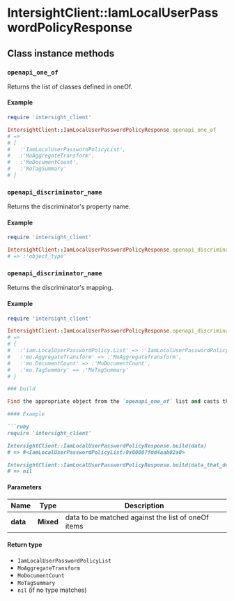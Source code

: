 # IntersightClient::IamLocalUserPasswordPolicyResponse

## Class instance methods

### `openapi_one_of`

Returns the list of classes defined in oneOf.

#### Example

```ruby
require 'intersight_client'

IntersightClient::IamLocalUserPasswordPolicyResponse.openapi_one_of
# =>
# [
#   :'IamLocalUserPasswordPolicyList',
#   :'MoAggregateTransform',
#   :'MoDocumentCount',
#   :'MoTagSummary'
# ]
```

### `openapi_discriminator_name`

Returns the discriminator's property name.

#### Example

```ruby
require 'intersight_client'

IntersightClient::IamLocalUserPasswordPolicyResponse.openapi_discriminator_name
# => :'object_type'
```

### `openapi_discriminator_name`

Returns the discriminator's mapping.

#### Example

```ruby
require 'intersight_client'

IntersightClient::IamLocalUserPasswordPolicyResponse.openapi_discriminator_mapping
# =>
# {
#   :'iam.LocalUserPasswordPolicy.List' => :'IamLocalUserPasswordPolicyList',
#   :'mo.AggregateTransform' => :'MoAggregateTransform',
#   :'mo.DocumentCount' => :'MoDocumentCount',
#   :'mo.TagSummary' => :'MoTagSummary'
# }

### build

Find the appropriate object from the `openapi_one_of` list and casts the data into it.

#### Example

```ruby
require 'intersight_client'

IntersightClient::IamLocalUserPasswordPolicyResponse.build(data)
# => #<IamLocalUserPasswordPolicyList:0x00007fdd4aab02a0>

IntersightClient::IamLocalUserPasswordPolicyResponse.build(data_that_doesnt_match)
# => nil
```

#### Parameters

| Name | Type | Description |
| ---- | ---- | ----------- |
| **data** | **Mixed** | data to be matched against the list of oneOf items |

#### Return type

- `IamLocalUserPasswordPolicyList`
- `MoAggregateTransform`
- `MoDocumentCount`
- `MoTagSummary`
- `nil` (if no type matches)

